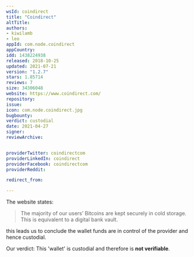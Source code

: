 ```yaml
---
wsId: coindirect
title: "Coindirect"
altTitle: 
authors:
- kiwilamb
- leo
appId: com.node.coindirect
appCountry: 
idd: 1438224938
released: 2018-10-25
updated: 2021-07-21
version: "1.2.7"
stars: 1.85714
reviews: 7
size: 34306048
website: https://www.coindirect.com/
repository: 
issue: 
icon: com.node.coindirect.jpg
bugbounty: 
verdict: custodial
date: 2021-04-27
signer: 
reviewArchive:


providerTwitter: coindirectcom
providerLinkedIn: coindirect
providerFacebook: coindirectcom
providerReddit: 

redirect_from:

---
```


The website states:

> The majority of our users’ Bitcoins are kept securely in cold storage. This is
  equivalent to a digital bank vault.

this leads us to conclude the wallet funds are in control of the provider and
hence custodial.

Our verdict: This 'wallet' is custodial and therefore is **not verifiable**.
